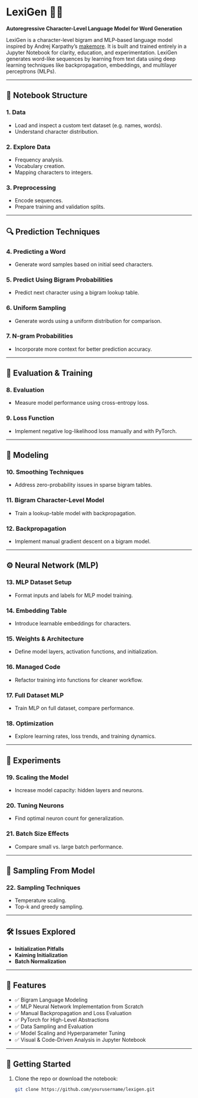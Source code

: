 # LexiGen 🧠✨  
**Autoregressive Character-Level Language Model for Word Generation**

LexiGen is a character-level bigram and MLP-based language model inspired by Andrej Karpathy’s [makemore](https://github.com/karpathy/makemore). It is built and trained entirely in a Jupyter Notebook for clarity, education, and experimentation. LexiGen generates word-like sequences by learning from text data using deep learning techniques like backpropagation, embeddings, and multilayer perceptrons (MLPs).

---

## 📂 Notebook Structure

### **1. Data**
- Load and inspect a custom text dataset (e.g. names, words).
- Understand character distribution.

### **2. Explore Data**
- Frequency analysis.
- Vocabulary creation.
- Mapping characters to integers.

### **3. Preprocessing**
- Encode sequences.
- Prepare training and validation splits.

---

## 🔍 Prediction Techniques

### **4. Predicting a Word**
- Generate word samples based on initial seed characters.

### **5. Predict Using Bigram Probabilities**
- Predict next character using a bigram lookup table.

### **6. Uniform Sampling**
- Generate words using a uniform distribution for comparison.

### **7. N-gram Probabilities**
- Incorporate more context for better prediction accuracy.

---

## 🧪 Evaluation & Training

### **8. Evaluation**
- Measure model performance using cross-entropy loss.

### **9. Loss Function**
- Implement negative log-likelihood loss manually and with PyTorch.

---

## 🧠 Modeling

### **10. Smoothing Techniques**
- Address zero-probability issues in sparse bigram tables.

### **11. Bigram Character-Level Model**
- Train a lookup-table model with backpropagation.

### **12. Backpropagation**
- Implement manual gradient descent on a bigram model.

---

## ⚙️ Neural Network (MLP)

### **13. MLP Dataset Setup**
- Format inputs and labels for MLP model training.

### **14. Embedding Table**
- Introduce learnable embeddings for characters.

### **15. Weights & Architecture**
- Define model layers, activation functions, and initialization.

### **16. Managed Code**
- Refactor training into functions for cleaner workflow.

### **17. Full Dataset MLP**
- Train MLP on full dataset, compare performance.

### **18. Optimization**
- Explore learning rates, loss trends, and training dynamics.

---

## 🔬 Experiments

### **19. Scaling the Model**
- Increase model capacity: hidden layers and neurons.

### **20. Tuning Neurons**
- Find optimal neuron count for generalization.

### **21. Batch Size Effects**
- Compare small vs. large batch performance.

---

## 🎲 Sampling From Model

### **22. Sampling Techniques**
- Temperature scaling.
- Top-k and greedy sampling.

---

## 🛠️ Issues Explored

- **Initialization Pitfalls**
- **Kaiming Initialization**
- **Batch Normalization**

---

## 📌 Features

- ✅ Bigram Language Modeling
- ✅ MLP Neural Network Implementation from Scratch
- ✅ Manual Backpropagation and Loss Evaluation
- ✅ PyTorch for High-Level Abstractions
- ✅ Data Sampling and Evaluation
- ✅ Model Scaling and Hyperparameter Tuning
- ✅ Visual & Code-Driven Analysis in Jupyter Notebook

---

## 🚀 Getting Started

1. Clone the repo or download the notebook:
   ```bash
   git clone https://github.com/yourusername/lexigen.git
